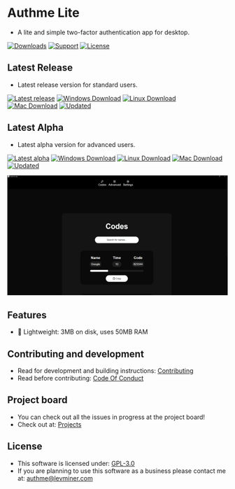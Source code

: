 # Authme Lite

-   A lite and simple two-factor authentication app for desktop.

[![Downloads](https://img.shields.io/github/downloads/levminer/authme-lite/total?style=for-the-badge&color=succes)](https://github.com/Levminer/authme-lite/releases)
[![Support](https://img.shields.io/badge/Support-PayPal-blue?style=for-the-badge)](https://paypal.me/levminer)
[![License](https://img.shields.io/github/license/levminer/authme-lite?style=for-the-badge)](https://github.com/Levminer/authme-lite/blob/main/LICENSE.md)

## Latest Release

-   Latest release version for standard users.

[![Latest release](https://img.shields.io/github/package-json/v/levminer/authme-lite/main?label=Release&style=for-the-badge&color=blue)](https://github.com/Levminer/authme-lite/releases)
[![Windows Download](https://img.shields.io/badge/Windows-Download-brightgreen?style=for-the-badge)](https://api.levminer.com/api/v1/authme-lite/release/windows)
[![Linux Download](https://img.shields.io/badge/Linux-Download-brightgreen?style=for-the-badge)](https://api.levminer.com/api/v1/authme-lite/release/linux)
[![Mac Download](https://img.shields.io/badge/Mac-Download-brightgreen?style=for-the-badge)](https://api.levminer.com/api/v1/authme-lite/release/mac)
[![Updated](https://img.shields.io/github/last-commit/levminer/authme-lite/main?color=yellowgreen&label=Updated&style=for-the-badge)](https://github.com/Levminer/authme-lite/releases)

## Latest Alpha

-   Latest alpha version for advanced users.

[![Latest alpha](https://img.shields.io/github/package-json/v/levminer/authme-lite/dev?label=Alpha&style=for-the-badge&color=blue)](https://github.com/Levminer/authme-lite/actions/workflows/alpha-artifacts.yml)
[![Windows Download](https://img.shields.io/badge/Windows-Download-brightgreen?style=for-the-badge)](https://api.levminer.com/api/v1/authme-lite/alpha/windows)
[![Linux Download](https://img.shields.io/badge/Linux-Download-brightgreen?style=for-the-badge)](https://api.levminer.com/api/v1/authme-lite/alpha/linux)
[![Mac Download](https://img.shields.io/badge/Mac-Download-brightgreen?style=for-the-badge)](https://api.levminer.com/api/v1/authme-lite/alpha/mac)
[![Updated](https://img.shields.io/github/last-commit/levminer/authme-lite/dev?color=yellowgreen&label=Updated&style=for-the-badge)](https://github.com/Levminer/authme-lite/actions/workflows/alpha-artifacts.yml)

<img src="https://raw.githubusercontent.com/Levminer/authme-lite/dev/screenshots/screenshot.png?raw=true">

## Features

-   🔎 Lightweight: 3MB on disk, uses 50MB RAM

## Contributing and development

-   Read for development and building instructions: [Contributing](https://github.com/Levminer/authme-lite/blob/main/.github/CONTRIBUTING.md)
-   Read before contributing: [Code Of Conduct](https://github.com/Levminer/authme-lite/blob/main/.github/CODE_OF_CONDUCT.md)

## Project board

-   You can check out all the issues in progress at the project board!
-   Check out at: [Projects](https://github.com/Levminer/authme-lite/projects/1)

## License

-   This software is licensed under: [GPL-3.0](https://github.com/Levminer/authme-lite/blob/main/LICENSE.md)
-   If you are planning to use this software as a business please contact me at: <authme@levminer.com>

